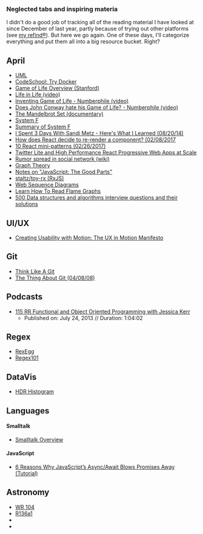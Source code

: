 ### Neglected tabs and inspiring materia

I didn't do a good job of tracking all of the reading material I have looked at
since December of last year, partly because of trying out other platforms (see
[my refind®](https://refind.com/newswim)). But here we go again. One of these
days, I'll categorize everything and put them all into a big resource bucket. Right?


## April

- [UML](https://en.wikipedia.org/wiki/Unified_Modeling_Language)
- [CodeSchool: Try Docker](https://www.codeschool.com/courses/try-docker)
- [Game of Life Overview (Stanford)](http://web.stanford.edu/~cdebs/GameOfLife/)
- [Life in Life (video)](https://youtu.be/xP5-iIeKXE8)
- [Inventing Game of Life - Numberphile (video)](https://youtu.be/R9Plq-D1gEk)
- [Does John Conway hate his Game of Life? - Numberphile (video)](https://youtu.be/E8kUJL04ELA)
- [The Mandelbrot Set (documentary)](https://youtu.be/56gzV0od6DU)
- [System F](https://en.wikipedia.org/wiki/System_F)
- [Summary of System F](http://www.site.uottawa.ca/~fbinard/Intuitionism/TypeTheory/SystemF/)
- [I Spent 3 Days With Sandi Metz - Here's What I Learned (08/20/14)](https://blog.red-badger.com/blog/2014/08/20/i-spent-3-days-with-sandi-metz-heres-what-i-learned)
- [How does React decide to re-render a component? (02/08/2017](http://lucybain.com/blog/2017/react-js-when-to-rerender/)
- [10 React mini-patterns (02/26/2017)](https://hackernoon.com/10-react-mini-patterns-c1da92f068c5)
- [Twitter Lite and High Performance React Progressive Web Apps at Scale](https://medium.com/@paularmstrong/twitter-lite-and-high-performance-react-progressive-web-apps-at-scale-d28a00e780a3)
- [Rumor spread in social network (wiki)](https://en.wikipedia.org/wiki/Rumor_spread_in_social_network)
- [Graph Theory](https://en.wikipedia.org/wiki/Graph_theory)
- [Notes on "JavaScript: The Good Parts"](https://github.com/iteles/Javascript-the-Good-Parts-notes)
- [staltz/toy-rx (RxJS)](https://github.com/staltz/toy-rx)
- [Web Sequence Diagrams](https://www.websequencediagrams.com/)
- [Learn How To Read Flame Graphs](http://www.brendangregg.com/flamegraphs.html)
- [500 Data structures and algorithms interview questions and their solutions](https://techiedelight.quora.com/500-Data-structures-and-algorithms-interview-questions-and-their-solutions?share=1)



## UI/UX

- [Creating Usability with Motion: The UX in Motion Manifesto](https://medium.com/ux-in-motion/creating-usability-with-motion-the-ux-in-motion-manifesto-a87a4584ddc)


## Git

- [Think Like A Git](http://think-like-a-git.net/)
- [The Thing About Git (04/08/08)](http://2ndscale.com/rtomayko/2008/the-thing-about-git)

## Podcasts

- [115 RR Functional and Object Oriented Programming with Jessica Kerr](https://devchat.tv/ruby-rogues/115-rr-functional-and-object-oriented-programming-with-jessica-kerr)
    - Published on: July 24, 2013 // Duration: 1:04:02

## Regex

- [RexEgg](http://www.rexegg.com/regex-quickstart.html)
- [Regex101](https://regex101.com/)

## DataVis

- [HDR Histogram](http://hdrhistogram.net/)

## Languages

#### Smalltalk

- [Smalltalk Overview](http://web.cecs.pdx.edu/~harry/musings/SmalltalkOverview.html)

#### JavaScript

- [6 Reasons Why JavaScript’s Async/Await Blows Promises Away (Tutorial)](https://hackernoon.com/6-reasons-why-javascripts-async-await-blows-promises-away-tutorial-c7ec10518dd9)


## Astronomy

- [WR 104](https://en.wikipedia.org/wiki/WR_104)
- [R136a1](https://en.wikipedia.org/wiki/R136a1)
- []()
- []()
